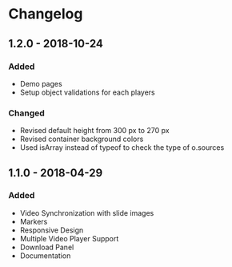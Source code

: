 # Changelog

## 1.2.0 - 2018-10-24
### Added
- Demo pages
- Setup object validations for each players

### Changed
- Revised default height from 300 px to 270 px
- Revised container background colors
- Used isArray instead of typeof to check the type of o.sources

## 1.1.0 - 2018-04-29
### Added
- Video Synchronization with slide images
- Markers
- Responsive Design
- Multiple Video Player Support
- Download Panel
- Documentation

[Unreleased]: https://github.com/wingkwong/jquery-chameleon/compare/1.1.0...1.2.0
